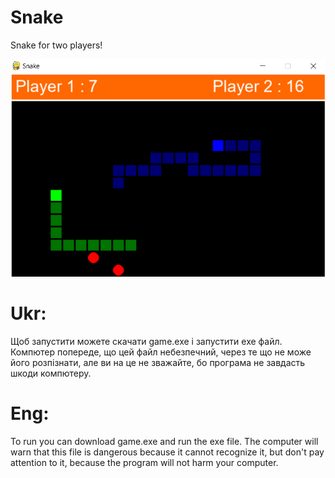 # Snake
Snake for two players!

![alt text](photos/game.png "Game")

# Ukr:
Щоб запустити можете скачати game.exe і запустити exe файл.
Компютер попереде, що цей файл небезпечний, через те що не може його розпізнати,
але ви на це не зважайте, бо програма не завдасть шкоди компютеру.
# Eng:
To run you can download game.exe and run the exe file.
The computer will warn that this file is dangerous because it cannot recognize it,
but don't pay attention to it, because the program will not harm your computer.
